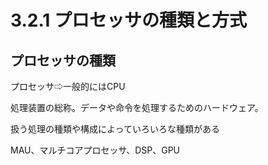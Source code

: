 # 3.2.1 プロセッサの種類と方式
## プロセッサの種類
プロセッサ⇨一般的にはCPU

処理装置の総称。データや命令を処理するためのハードウェア。

扱う処理の種類や構成によっていろいろな種類がある

MAU、マルチコアプロセッサ、DSP、GPU

